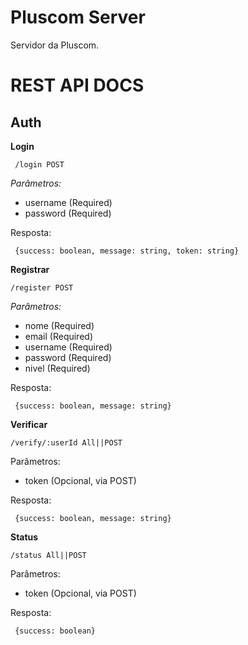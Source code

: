 # Pluscom Server

Servidor da Pluscom.

# REST API DOCS

## Auth

**Login**

	 /login POST
	 
*Parâmetros:*
 - username (Required)
 - password (Required)
  
 Resposta:
 
     {success: boolean, message: string, token: string}

**Registrar**

    /register POST
    
   *Parâmetros:*
 - nome (Required)
 - email (Required)
 - username (Required)
 - password (Required)
 - nivel (Required)
  
 Resposta:
 
     {success: boolean, message: string}
 **Verificar**

    /verify/:userId All||POST
    
  Parâmetros:
 - token (Opcional, via POST)
 
 Resposta:
 
     {success: boolean, message: string}

**Status**

    /status All||POST
   
 Parâmetros:
 - token (Opcional, via POST)

 Resposta:
 
     {success: boolean}
     
<!--stackedit_data:
eyJoaXN0b3J5IjpbMTgzNzk4MTU2OF19
-->